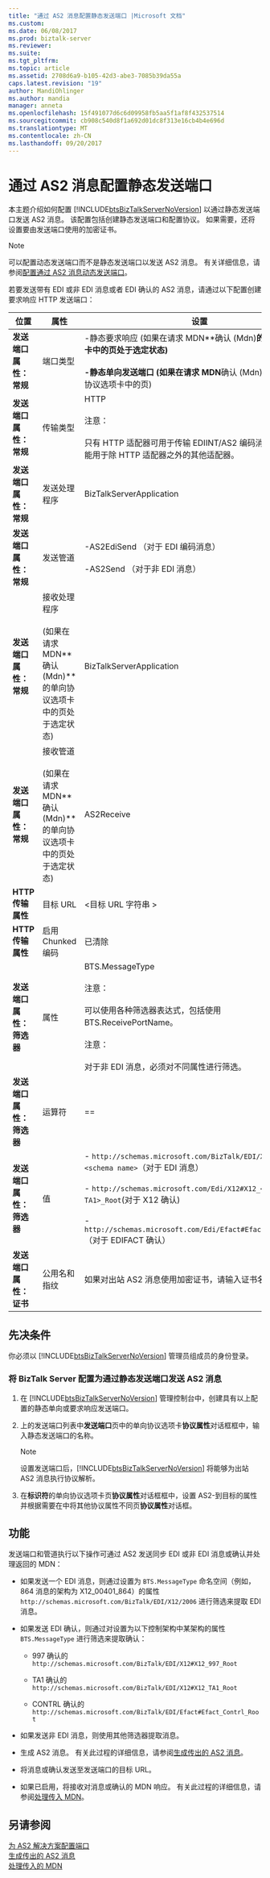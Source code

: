 ```yaml
---
title: "通过 AS2 消息配置静态发送端口 |Microsoft 文档"
ms.custom: 
ms.date: 06/08/2017
ms.prod: biztalk-server
ms.reviewer: 
ms.suite: 
ms.tgt_pltfrm: 
ms.topic: article
ms.assetid: 2708d6a9-b105-42d3-abe3-7085b39da55a
caps.latest.revision: "19"
author: MandiOhlinger
ms.author: mandia
manager: anneta
ms.openlocfilehash: 15f491077d6c6d09958fb5aa5f1af8f432537514
ms.sourcegitcommit: cb908c540d8f1a692d01dc8f313e16cb4b4e696d
ms.translationtype: MT
ms.contentlocale: zh-CN
ms.lasthandoff: 09/20/2017
---
```

# <a name="configuring-a-static-send-port-for-messages-over-as2"></a>通过 AS2 消息配置静态发送端口
本主题介绍如何配置 [!INCLUDE[btsBizTalkServerNoVersion](../includes/btsbiztalkservernoversion-md.md)] 以通过静态发送端口发送 AS2 消息。 该配置包括创建静态发送端口和配置协议。 如果需要，还将设置要由发送端口使用的加密证书。  
  
> [!NOTE]
>  可以配置动态发送端口而不是静态发送端口以发送 AS2 消息。 有关详细信息，请参阅[配置通过 AS2 消息动态发送端口](../core/configuring-a-dynamic-send-port-for-messages-over-as2.md)。  
  
 若要发送带有 EDI 或非 EDI 消息或者 EDI 确认的 AS2 消息，请通过以下配置创建要求响应 HTTP 发送端口：  
  
|位置|属性|设置|  
|--------------|--------------|-------------|  
|**发送端口属性： 常规**|端口类型|-静态要求响应 (如果在请求 MDN**确认 (Mdn)**的单向协议选项卡中的页处于选定状态)<br /><br /> -静态单向发送端口 (如果在请求 MDN**确认 (Mdn)**清除的单向协议选项卡中的页)|  
|**发送端口属性： 常规**|传输类型|HTTP<br /><br /> 注意：<br /><br /> 只有 HTTP 适配器可用于传输 EDIINT/AS2 编码消息。 此传输不能用于除 HTTP 适配器之外的其他适配器。|  
|**发送端口属性： 常规**|发送处理程序|BizTalkServerApplication|  
|**发送端口属性： 常规**|发送管道|-AS2EdiSend （对于 EDI 编码消息）<br /><br /> -AS2Send （对于非 EDI 消息）|  
|**发送端口属性： 常规**|接收处理程序<br /><br /> (如果在请求 MDN**确认 (Mdn)**的单向协议选项卡中的页处于选定状态)|BizTalkServerApplication|  
|**发送端口属性： 常规**|接收管道<br /><br /> (如果在请求 MDN**确认 (Mdn)**的单向协议选项卡中的页处于选定状态)|AS2Receive|  
|**HTTP 传输属性**|目标 URL|\<目标 URL 字符串 >|  
|**HTTP 传输属性**|启用 Chunked 编码|已清除|  
|**发送端口属性： 筛选器**|属性|BTS.MessageType<br /><br /> 注意：<br /><br /> 可以使用各种筛选器表达式，包括使用 BTS.ReceivePortName。<br /><br /> 注意：<br /><br /> 对于非 EDI 消息，必须对不同属性进行筛选。|  
|**发送端口属性： 筛选器**|运算符|==|  
|**发送端口属性： 筛选器**|值|- `http://schemas.microsoft.com/BizTalk/EDI/X12/2006#<schema name>`（对于 EDI 消息）<br /><br /> -                   `http://schemas.microsoft.com/Edi/X12#X12_<997 or TA1>_Root`(对于 X12 确认)<br /><br /> -                   `http://schemas.microsoft.com/Edi/Efact#Efact_Contrl_Root`（对于 EDIFACT 确认）|  
|**发送端口属性： 证书**|公用名和指纹|如果对出站 AS2 消息使用加密证书，请输入证书名称和指纹。|  
  
## <a name="prerequisites"></a>先决条件  
 你必须以 [!INCLUDE[btsBizTalkServerNoVersion](../includes/btsbiztalkservernoversion-md.md)] 管理员组成员的身份登录。  
  
### <a name="to-configure-biztalk-server-to-send-as2-messages-over-a-static-send-port"></a>将 BizTalk Server 配置为通过静态发送端口发送 AS2 消息  
  
1.  在 [!INCLUDE[btsBizTalkServerNoVersion](../includes/btsbiztalkservernoversion-md.md)] 管理控制台中，创建具有以上配置的静态单向或要求响应发送端口。  
  
2.  上的发送端口列表中**发送端口**页中的单向协议选项卡**协议属性**对话框框中，输入静态发送端口的名称。  
  
    > [!NOTE]
    >  设置发送端口后，[!INCLUDE[btsBizTalkServerNoVersion](../includes/btsbiztalkservernoversion-md.md)] 将能够为出站 AS2 消息执行协议解析。  
  
3.  在**标识符**的单向协议选项卡页**协议属性**对话框框中，设置 AS2-到目标的属性并根据需要在中将其他协议属性不同页**协议属性**对话框。  
  
## <a name="functionality"></a>功能  
 发送端口和管道执行以下操作可通过 AS2 发送同步 EDI 或非 EDI 消息或确认并处理返回的 MDN：  
  
-   如果发送一个 EDI 消息，则通过设置为 `BTS.MessageType` 命名空间（例如，864 消息的架构为 X12_00401_864）的属性 `http://schemas.microsoft.com/BizTalk/EDI/X12/2006` 进行筛选来提取 EDI 消息。  
  
-   如果发送 EDI 确认，则通过对设置为以下控制架构中某架构的属性 `BTS.MessageType` 进行筛选来提取确认：  
  
    -   997 确认的 `http://schemas.microsoft.com/BizTalk/EDI/X12#X12_997_Root`  
  
    -   TA1 确认的 `http://schemas.microsoft.com/BizTalk/EDI/X12#X12_TA1_Root`  
  
    -   CONTRL 确认的 `http://schemas.microsoft.com/BizTalk/EDI/Efact#Efact_Contrl_Root`  
  
-   如果发送非 EDI 消息，则使用其他筛选器提取消息。  
  
-   生成 AS2 消息。 有关此过程的详细信息，请参阅[生成传出的 AS2 消息](../core/generating-an-outgoing-as2-message.md)。  
  
-   将消息或确认发送至发送端口的目标 URL。  
  
-   如果已启用，将接收对消息或确认的 MDN 响应。 有关此过程的详细信息，请参阅[处理传入 MDN](../core/processing-an-incoming-mdn.md)。  
  
## <a name="see-also"></a>另请参阅  
 [为 AS2 解决方案配置端口](../core/configuring-ports-for-an-as2-solution.md)   
 [生成传出的 AS2 消息](../core/generating-an-outgoing-as2-message.md)   
 [处理传入的 MDN](../core/processing-an-incoming-mdn.md)